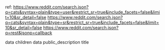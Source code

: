 ref:
https://www.reddit.com/search.json?q=cats&syntax=plain&type=user&restrict_sr=true&include_facets=false&limit=10&sr_detail=false
https://www.reddit.com/search.json?q=cats&syntax=plain&type=sr&restrict_sr=true&include_facets=false&limit=10&sr_detail=false
https://www.reddit.com/search.json?q=rest&jsonp=callback

data
  children
    data
      public_description
      title